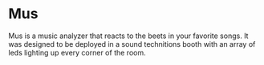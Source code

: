 # Mus
Mus is a music analyzer that reacts to the beets in your favorite songs. It was designed to be deployed in a sound technitions booth with an array of leds lighting up every corner of the room.

